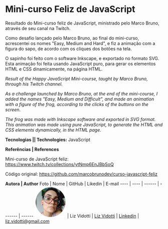 # Mini-curso Feliz de JavaScript

Resultado do Mini-curso feliz de JavaScript, ministrado pelo Marco Bruno, através de seu canal na Twitch.

Como desafio lançado pelo Marco Bruno, ao final do mini-curso, acrescentei os nomes "Easy, Medium and Hard", e fiz a animação com a figura do sapo, de acordo com os cliques dos botões na tela.

O sapinho foi feito com o software Inkscape, e exportado no formato SVG.
Esta animação foi feita usando JavaScript puro, para gerar os elementos HTML e CSS dinamicamente, na página HTML.


*Result of the Happy JavaScript Mini-course, taught by Marco Bruno, through his Twitch channel.*

*As a challenge launched by Marco Bruno, at the end of the mini-course, I added the names "Easy, Medium and Difficult", and made an animation with a figure of the frog, according to the clicks of the buttons on the screen*.

*The frog was made with Inkscape software and exported in SVG format.
This animation was made using pure JavaScript, to generate the HTML and CSS elements dynamically, in the HTML page.*

**Tecnologias || Technologies:** JavaScript

**Referências | References** 

Mini-curso de JavaScript feliz:
https://www.twitch.tv/collections/ytNmp6EnJBbSoQ

Código original:
https://github.com/marcobrunodev/curso-javascript-feliz


**Autora | Author**
Foto | Nome | GitHub | Likedin | E-mail
---- | ---- | ------ | ------- | ------
<img src="./img/perfil.png" width="100px">  | Liz Vidotti | [Liz Vidotti](https://github.com/lizvidotti91) | [Linkedin](https://www.linkedin.com/in/elisetevidotti/) | liz.vidotti@gmail.com
